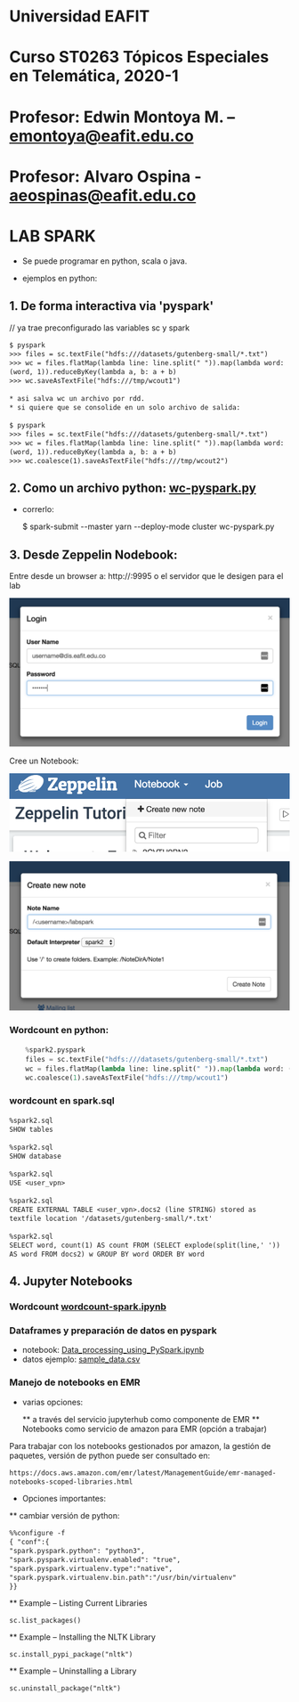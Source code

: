 # Universidad EAFIT
# Curso ST0263 Tópicos Especiales en Telemática, 2020-1
# Profesor: Edwin Montoya M. – emontoya@eafit.edu.co
# Profesor: Alvaro Ospina - aeospinas@eafit.edu.co

# LAB SPARK

* Se puede programar en python, scala o java.

* ejemplos en python:

## 1. De forma interactiva via 'pyspark'

// ya trae preconfigurado las variables sc y spark

    $ pyspark
    >>> files = sc.textFile("hdfs:///datasets/gutenberg-small/*.txt")
    >>> wc = files.flatMap(lambda line: line.split(" ")).map(lambda word: (word, 1)).reduceByKey(lambda a, b: a + b)
    >>> wc.saveAsTextFile("hdfs:///tmp/wcout1")

    * asi salva wc un archivo por rdd.
    * si quiere que se consolide en un solo archivo de salida:

    $ pyspark
    >>> files = sc.textFile("hdfs:///datasets/gutenberg-small/*.txt")
    >>> wc = files.flatMap(lambda line: line.split(" ")).map(lambda word: (word, 1)).reduceByKey(lambda a, b: a + b)
    >>> wc.coalesce(1).saveAsTextFile("hdfs:///tmp/wcout2")

## 2. Como un archivo python: [wc-pyspark.py](wc-pyspark.py)

* correrlo:

    $ spark-submit --master yarn --deploy-mode cluster wc-pyspark.py

## 3. Desde Zeppelin Nodebook:

Entre desde un browser a: http://<ip-or-name-amazon-host>:9995 o el servidor que le desigen para el lab

![login](zeppelin-login.png)

Cree un Notebook:

![crear Notebook](zeppelin-create1.png)

![crear Notebook](zeppelin-create2.png)

### Wordcount en python:

```python
    %spark2.pyspark
    files = sc.textFile("hdfs:///datasets/gutenberg-small/*.txt")
    wc = files.flatMap(lambda line: line.split(" ")).map(lambda word: (word, 1)).reduceByKey(lambda a, b: a + b)
    wc.coalesce(1).saveAsTextFile("hdfs:///tmp/wcout1")
```

### wordcount en spark.sql

    %spark2.sql
    SHOW tables

    %spark2.sql
    SHOW database

    %spark2.sql    
    USE <user_vpn>

    %spark2.sql   
    CREATE EXTERNAL TABLE <user_vpn>.docs2 (line STRING) stored as textfile location '/datasets/gutenberg-small/*.txt'

    %spark2.sql
    SELECT word, count(1) AS count FROM (SELECT explode(split(line,' ')) AS word FROM docs2) w GROUP BY word ORDER BY word

## 4. Jupyter Notebooks

### Wordcount [wordcount-spark.ipynb](wordcount-spark.ipynb)

### Dataframes y preparación de datos en pyspark

* notebook: [Data_processing_using_PySpark.ipynb](Data_processing_using_PySpark.ipynb)
* datos ejemplo: [sample_data.csv](../datasets/spark/sample_data.csv)

### Manejo de notebooks en EMR

* varias opciones:

    ** a través del servicio jupyterhub como componente de EMR
    ** Notebooks como servicio de amazon para EMR (opción a trabajar)

Para trabajar con los notebooks gestionados por amazon, la gestión de paquetes, versión de python puede ser consultado en:

    https://docs.aws.amazon.com/emr/latest/ManagementGuide/emr-managed-notebooks-scoped-libraries.html

* Opciones importantes:

** cambiar versión de python:

    %%configure -f
    { "conf":{
    "spark.pyspark.python": "python3",
    "spark.pyspark.virtualenv.enabled": "true",
    "spark.pyspark.virtualenv.type":"native",
    "spark.pyspark.virtualenv.bin.path":"/usr/bin/virtualenv"
    }}

** Example – Listing Current Libraries

    sc.list_packages()

** Example – Installing the NLTK Library

    sc.install_pypi_package("nltk")

** Example – Uninstalling a Library

    sc.uninstall_package("nltk")